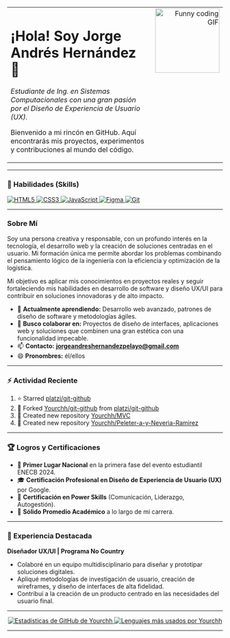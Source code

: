 <table>
  <tr>
    <td valign="top">
      <h1>¡Hola! Soy Jorge Andrés Hernández 👋</h1>
      <p><em>Estudiante de Ing. en Sistemas Computacionales con una gran pasión por el Diseño de Experiencia de Usuario (UX).</em></p>
      <p>Bienvenido a mi rincón en GitHub. Aquí encontrarás mis proyectos, experimentos y contribuciones al mundo del código.</p>
    </td>
    <td valign="top" align="right">
      <img src="https://media2.giphy.com/media/v1.Y2lkPTc5MGI3NjExb3Fvbm93Z3NxOGcxMWt6dTgzMnM1djN3bXc0Z21sMXJpZHF4eXJsbyZlcD12MV9pbnRlcm5hbF9naWZfYnlfaWQmY3Q9Zw/scZPhLqaVOM1qG4lT9/giphy.gif" width="150" alt="Funny coding GIF">
    </td>
  </tr>
</table>

---

### 🚀 Habilidades (Skills)

<p align="left">
  <a href="https://developer.mozilla.org/en-US/docs/Web/HTML" target="_blank" rel="noreferrer">
    <img src="https://img.shields.io/badge/HTML5-%23E34F26.svg?style=for-the-badge&logo=html5&logoColor=white" alt="HTML5" />
  </a>
  <a href="https://developer.mozilla.org/en-US/docs/Web/CSS" target="_blank" rel="noreferrer">
    <img src="https://img.shields.io/badge/CSS3-%231572B6.svg?style=for-the-badge&logo=css3&logoColor=white" alt="CSS3" />
  </a>
  <a href="https://developer.mozilla.org/en-US/docs/Web/JavaScript" target="_blank" rel="noreferrer">
    <img src="https://img.shields.io/badge/JavaScript-%23F7DF1C.svg?style=for-the-badge&logo=javascript&logoColor=black" alt="JavaScript" />
  </a>
  <a href="https://www.figma.com/" target="_blank" rel="noreferrer">
    <img src="https://img.shields.io/badge/Figma-%23F24E1E.svg?style=for-the-badge&logo=figma&logoColor=white" alt="Figma" />
  </a>
  <a href="https://git-scm.com/" target="_blank" rel="noreferrer">
    <img src="https://img.shields.io/badge/GIT-%23F05033.svg?style=for-the-badge&logo=git&logoColor=white" alt="Git" />
  </a>
</p>

---

### Sobre Mí

Soy una persona creativa y responsable, con un profundo interés en la tecnología, el desarrollo web y la creación de soluciones centradas en el usuario. Mi formación única me permite abordar los problemas combinando el pensamiento lógico de la ingeniería con la eficiencia y optimización de la logística.

Mi objetivo es aplicar mis conocimientos en proyectos reales y seguir fortaleciendo mis habilidades en desarrollo de software y diseño UX/UI para contribuir en soluciones innovadoras y de alto impacto.

- 🌱 **Actualmente aprendiendo:** Desarrollo web avanzado, patrones de diseño de software y metodologías ágiles.
- 💞️ **Busco colaborar en:** Proyectos de diseño de interfaces, aplicaciones web y soluciones que combinen una gran estética con una funcionalidad impecable.
- 📫 **Contacto:** **jorgeandreshernandezpelayo@gmail.com**
- 😄 **Pronombres:** él/ellos

---

### ⚡ Actividad Reciente
<!--RECENT_ACTIVITY:start--> 
1. ⭐ Starred [platzi/git-github](https://github.com/platzi/git-github)
2. 🔱 Forked [Yourchh/git-github](https://github.com/Yourchh/git-github) from [platzi/git-github](https://github.com/platzi/git-github)
3. 📔 Created new repository [Yourchh/MVC](https://github.com/Yourchh/MVC)
4. 📔 Created new repository [Yourchh/Peleter-a-y-Neveria-Ramirez](https://github.com/Yourchh/Peleter-a-y-Neveria-Ramirez)

<!--RECENT_ACTIVITY:end-->

---

### 🏆 Logros y Certificaciones

- 🥇 **Primer Lugar Nacional** en la primera fase del evento estudiantil ENECB 2024.
- 🎓 **Certificación Profesional en Diseño de Experiencia de Usuario (UX)** por Google.
- 💪 **Certificación en Power Skills** (Comunicación, Liderazgo, Autogestión).
- 🏅 **Sólido Promedio Académico** a lo largo de mi carrera.

---

### 💼 Experiencia Destacada

**Diseñador UX/UI | Programa No Country**
- Colaboré en un equipo multidisciplinario para diseñar y prototipar soluciones digitales.
- Apliqué metodologías de investigación de usuario, creación de wireframes, y diseño de interfaces de alta fidelidad.
- Contribuí a la creación de un producto centrado en las necesidades del usuario final.

---

<p align="center">
  <a href="https://github.com/Yourchh">
    <img src="https://github-readme-stats.vercel.app/api?username=Yourchh&show_icons=true&theme=dracula&count_private=true" alt="Estadísticas de GitHub de Yourchh" />
    <img src="https://github-readme-stats.vercel.app/api/top-langs/?username=Yourchh&layout=compact&theme=dracula" alt="Lenguajes más usados por Yourchh" />
  </a>
</p>

---

